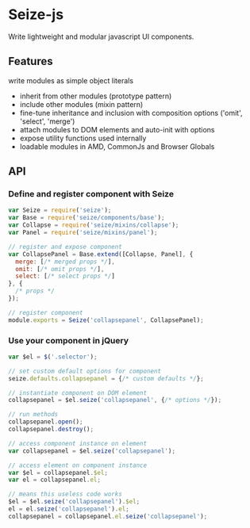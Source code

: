 # Seize-js

Write lightweight and modular javascript UI components.

## Features

write modules as simple object literals
- inherit from other modules (prototype pattern)
- include other modules (mixin pattern)
- fine-tune inheritance and inclusion with composition options ('omit', 'select', 'merge')
- attach modules to DOM elements and auto-init with options
- expose utility functions used internally
- loadable modules in AMD, CommonJs and Browser Globals

## API

### Define and register component with Seize

```js
var Seize = require('seize');
var Base = require('seize/components/base');
var Collapse = require('seize/mixins/collapse');
var Panel = require('seize/mixins/panel');

// register and expose component
var CollapsePanel = Base.extend([Collapse, Panel], {
  merge: [/* merged props */],
  omit: [/* omit props */],
  select: [/* select props */]
}, {
  /* props */
});

// register component
module.exports = Seize('collapsepanel', CollapsePanel);
```

### Use your component in jQuery

```js
var $el = $('.selector');

// set custom default options for component
seize.defaults.collapsepanel = {/* custom defaults */};

// instantiate component on DOM element
collapsepanel = $el.seize('collapsepanel', {/* options */});

// run methods
collapsepanel.open();
collapsepanel.destroy();

// access component instance on element
var collapsepanel = $el.seize('collapsepanel');

// access element on component instance
var $el = collapsepanel.$el;
var el = collapsepanel.el;

// means this useless code works
$el = $el.seize('collapsepanel').$el;
el = el.seize('collapsepanel').el;
collapsepanel = collapsepanel.el.seize('collapsepanel');
```